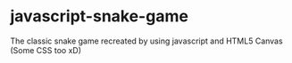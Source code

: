 # javascript-snake-game
The classic snake game recreated by using javascript and HTML5 Canvas (Some CSS too xD)
